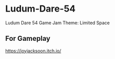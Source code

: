 # Ludum-Dare-54
Ludum Dare 54 Game Jam
Theme: Limited Space

## For Gameplay
 https://joyjacksoon.itch.io/
